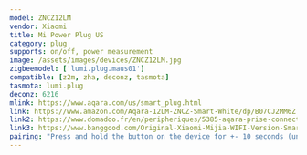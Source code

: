 ```yaml
---
model: ZNCZ12LM
vendor: Xiaomi
title: Mi Power Plug US
category: plug
supports: on/off, power measurement
image: /assets/images/devices/ZNCZ12LM.jpg
zigbeemodel: ['lumi.plug.maus01']
compatible: [z2m, zha, deconz, tasmota]
tasmota: lumi.plug
deconz: 6216
mlink: https://www.aqara.com/us/smart_plug.html
link: https://www.amazon.com/Aqara-12LM-ZNCZ-Smart-White/dp/B07CJ2MM6Z
link2: https://www.domadoo.fr/en/peripheriques/5385-aqara-prise-connectee-zigbee-30-smart-plug-6970504210646.html
link3: https://www.banggood.com/Original-Xiaomi-Mijia-WIFI-Version-Smart-Switch-Socket-Work-With-Xiaomi-Multifunctional-Gatewa-p-1402496.html
pairing: "Press and hold the button on the device for +- 10 seconds (until the blue light starts blinking and stops blinking), release and wait. "
---
```

